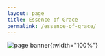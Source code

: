 ```yaml
---
layout: page
title: Essence of Grace
permalink: /essence-of-grace/
---
```

![page banner](/assets/images/MCMC团队开幕.jpg){:width="100%"}
